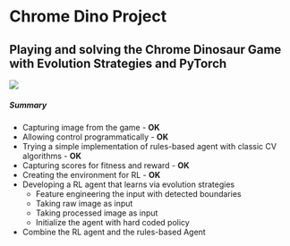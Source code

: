 # Chrome Dino Project
## Playing and solving the Chrome Dinosaur Game with Evolution Strategies and PyTorch
![](http://www.skipser.com/test/trex-game/promotion/trex-chrome-game.png)


##### Summary
- Capturing image from the game - **OK**
- Allowing control programmatically - **OK**
- Trying a simple implementation of rules-based agent with classic CV algorithms - **OK** 
- Capturing scores for fitness and reward - **OK**
- Creating the environment for RL - **OK**
- Developing a RL agent that learns via evolution strategies
  - Feature engineering the input with detected boundaries
  - Taking raw image as input
  - Taking processed image as input
  - Initialize the agent with hard coded policy
- Combine the RL agent and the rules-based Agent